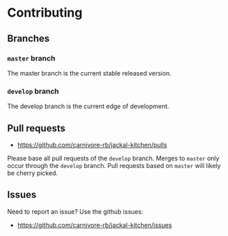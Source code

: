 # Contributing

## Branches

### `master` branch

The master branch is the current stable released version.

### `develop` branch

The develop branch is the current edge of development.

## Pull requests

* https://github.com/carnivore-rb/jackal-kitchen/pulls

Please base all pull requests of the `develop` branch. Merges to
`master` only occur through the `develop` branch. Pull requests
based on `master` will likely be cherry picked.

## Issues

Need to report an issue? Use the github issues:

* https://github.com/carnivore-rb/jackal-kitchen/issues

